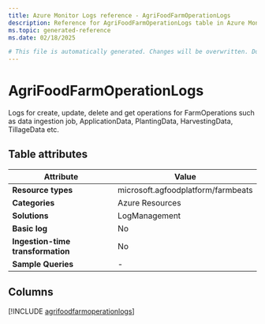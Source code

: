 ```yaml
---
title: Azure Monitor Logs reference - AgriFoodFarmOperationLogs
description: Reference for AgriFoodFarmOperationLogs table in Azure Monitor Logs.
ms.topic: generated-reference
ms.date: 02/18/2025

# This file is automatically generated. Changes will be overwritten. Do not change this file directly.
---
```


# AgriFoodFarmOperationLogs

Logs for create, update, delete and get operations for FarmOperations such as data ingestion job, ApplicationData, PlantingData, HarvestingData, TillageData etc.


## Table attributes

|Attribute|Value|
|---|---|
|**Resource types**|microsoft.agfoodplatform/farmbeats|
|**Categories**|Azure Resources|
|**Solutions**| LogManagement|
|**Basic log**|No|
|**Ingestion-time transformation**|No|
|**Sample Queries**|-|



## Columns
  
[!INCLUDE [agrifoodfarmoperationlogs](~/reusable-content/ce-skilling/azure/includes/azure-monitor/reference/tables/agrifoodfarmoperationlogs-include.md)]
